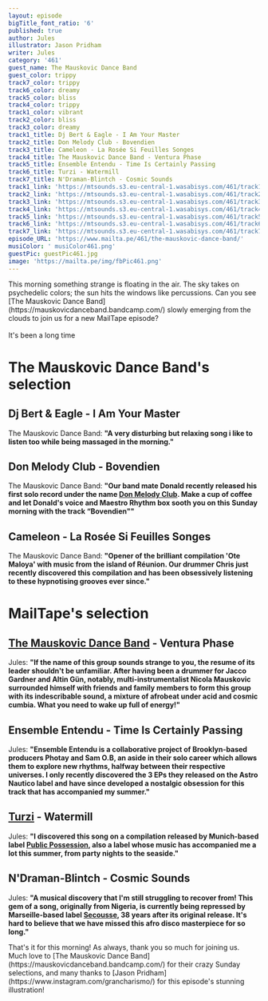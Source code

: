 ```yaml
---
layout: episode
bigTitle_font_ratio: '6'
published: true
author: Jules
illustrator: Jason Pridham
writer: Jules
category: '461'
guest_name: The Mauskovic Dance Band
guest_color: trippy
track7_color: trippy
track6_color: dreamy
track5_color: bliss
track4_color: trippy
track1_color: vibrant
track2_color: bliss
track3_color: dreamy
track1_title: Dj Bert & Eagle - I Am Your Master
track2_title: Don Melody Club - Bovendien
track3_title: Cameleon - La Rosée Si Feuilles Songes
track4_title: The Mauskovic Dance Band - Ventura Phase
track5_title: Ensemble Entendu - Time Is Certainly Passing
track6_title: Turzi - Watermill
track7_title: N'Draman-Blintch - Cosmic Sounds
track1_link: 'https://mtsounds.s3.eu-central-1.wasabisys.com/461/track1.mp3'
track2_link: 'https://mtsounds.s3.eu-central-1.wasabisys.com/461/track2.mp3'
track3_link: 'https://mtsounds.s3.eu-central-1.wasabisys.com/461/track3.mp3'
track4_link: 'https://mtsounds.s3.eu-central-1.wasabisys.com/461/track4.mp3'
track5_link: 'https://mtsounds.s3.eu-central-1.wasabisys.com/461/track5.mp3'
track6_link: 'https://mtsounds.s3.eu-central-1.wasabisys.com/461/track6.mp3'
track7_link: 'https://mtsounds.s3.eu-central-1.wasabisys.com/461/track7.mp3'
episode_URL: 'https://www.mailta.pe/461/the-mauskovic-dance-band/'
musiColor: ' musiColor461.png'
guestPic: guestPic461.jpg
image: 'https://mailta.pe/img/fbPic461.png'
---
```

<p id="introduction"> This morning something strange is floating in the air. The sky takes on psychedelic colors; the sun hits the windows like percussions. Can you see [The Mauskovic Dance Band](https://mauskovicdanceband.bandcamp.com/) slowly emerging from the clouds to join us for a new MailTape episode?
<br><br>
It's been a long time 
</p>


# The Mauskovic Dance Band's selection

## Dj Bert & Eagle - I Am Your Master
The Mauskovic Dance Band: **"**A very disturbing but relaxing song i like to listen too while being massaged in the morning.**"**

## Don Melody Club - Bovendien
The Mauskovic Dance Band: **"**Our band mate Donald recently released his first solo record under the name [Don Melody Club](https://donmelodyclub.bandcamp.com/). Make a cup of coffee and let Donald's voice and Maestro Rhythm box sooth you on this Sunday morning with the track “Bovendien"**"**

## Cameleon - La Rosée Si Feuilles Songes
The Mauskovic Dance Band: **"**Opener of the brilliant compilation 'Ote Maloya' with music from the island of Réunion. Our drummer Chris just recently discovered this compilation and has been obsessively listening to these hypnotising grooves ever since.**"**


# MailTape's selection

## [The Mauskovic Dance Band](https://mauskovicdanceband.bandcamp.com/) - Ventura Phase
Jules: **"**If the name of this group sounds strange to you, the resume of its leader shouldn't be unfamiliar. After having been a drummer for Jacco Gardner and Altin Gün, notably, multi-instrumentalist Nicola Mauskovic surrounded himself with friends and family members to form this group with its indescribable sound, a mixture of afrobeat under acid and cosmic cumbia. What you need to wake up full of energy!**"**

## Ensemble Entendu - Time Is Certainly Passing
Jules: **"**Ensemble Entendu is a collaborative project of Brooklyn-based producers Photay and Sam O.B, an aside in their solo career which allows them to explore new rhythms, halfway between their respective universes. I only recently discovered the 3 EPs they released on the Astro Nautico label and have since developed a nostalgic obsession for this track that has accompanied my summer.**"**

## [Turzi](https://www.facebook.com/TurziOfficial) - Watermill
Jules: **"**I discovered this song on a compilation released by Munich-based label [Public Possession](https://publicpossession.bandcamp.com/), also a label whose music has accompanied me a lot this summer, from party nights to the seaside.**"**

## N'Draman-Blintch - Cosmic Sounds
Jules: **"**A musical discovery that I'm still struggling to recover from! This gem of a song, originally from Nigeria, is currently being repressed by Marseille-based label [Secousse](https://secousse.bandcamp.com/album/cosmic-sounds-repress), 38 years after its original release. It's hard to believe that we have missed this afro disco masterpiece for so long.**"**


<p id="outroduction">That's it for this morning! As always, thank you so much for joining us. Much love to [The Mauskovic Dance Band](https://mauskovicdanceband.bandcamp.com/) for their crazy Sunday selections, and many thanks to [Jason Pridham](https://www.instagram.com/grancharismo/) for this episode's stunning illustration!</p>
